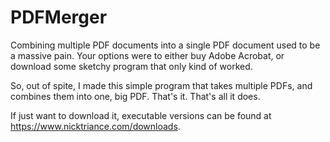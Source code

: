 # PDFMerger
Combining multiple PDF documents into a single PDF document used to be a massive pain. Your options were to either buy Adobe Acrobat, or download some sketchy program that only
kind of worked. 

So, out of spite, I made this simple program that takes multiple PDFs, and combines them into one, big PDF. That's it. That's all it does.

If just want to download it, executable versions can be found at https://www.nicktriance.com/downloads.
